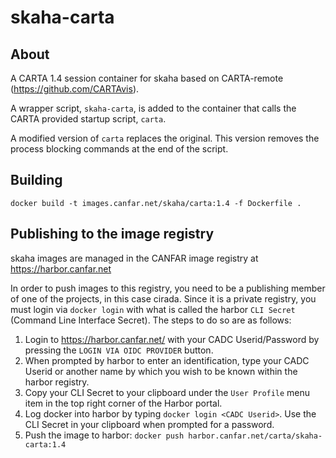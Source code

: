 # skaha-carta

## About

A CARTA 1.4 session container for skaha based on CARTA-remote (https://github.com/CARTAvis).

A wrapper script, `skaha-carta`, is added to the container that calls the CARTA provided startup script, `carta`.

A modified version of `carta` replaces the original.  This version removes the process blocking commands at the end of the script.

## Building

```
docker build -t images.canfar.net/skaha/carta:1.4 -f Dockerfile .
```

## Publishing to the image registry

skaha images are managed in the CANFAR image registry at https://harbor.canfar.net

In order to push images to this registry, you need to be a publishing member of one of the projects, in this case cirada.  Since it is a private registry, you must login via `docker login` with what is called the harbor `CLI Secret` (Command Line Interface Secret).  The steps to do so are as follows:

1. Login to https://harbor.canfar.net/ with your CADC Userid/Password by pressing the `LOGIN VIA OIDC PROVIDER` button.
1. When prompted by harbor to enter an identification, type your CADC Userid or another name by which you wish to be known within the harbor registry.
1. Copy your CLI Secret to your clipboard under the `User Profile` menu item in the top right corner of the Harbor portal.
1. Log docker into harbor by typing `docker login <CADC Userid>`.  Use the CLI Secret in your clipboard when prompted for a password.
1. Push the image to harbor:  `docker push harbor.canfar.net/carta/skaha-carta:1.4`

